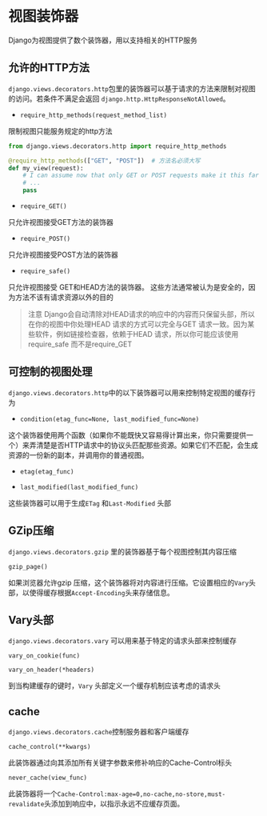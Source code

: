# 视图装饰器

Django为视图提供了数个装饰器，用以支持相关的HTTP服务

## 允许的HTTP方法

`django.views.decorators.http`包里的装饰器可以基于请求的方法来限制对视图的访问。若条件不满足会返回 `django.http.HttpResponseNotAllowed`。

- `require_http_methods(request_method_list)`

限制视图只能服务规定的http方法 

```python
from django.views.decorators.http import require_http_methods

@require_http_methods(["GET", "POST"])  # 方法名必须大写
def my_view(request):
    # I can assume now that only GET or POST requests make it this far
    # ...
    pass
```

- `require_GET()` 

只允许视图接受GET方法的装饰器

- `require_POST()`

只允许视图接受POST方法的装饰器 

- `require_safe()`

只允许视图接受 GET和HEAD方法的装饰器。 这些方法通常被认为是安全的，因为方法不该有请求资源以外的目的 

> 注意
Django会自动清除对HEAD请求的响应中的内容而只保留头部，所以在你的视图中你处理HEAD 请求的方式可以完全与GET 请求一致。因为某些软件，例如链接检查器，依赖于HEAD 请求，所以你可能应该使用require_safe 而不是require_GET


## 可控制的视图处理

`django.views.decorators.http`中的以下装饰器可以用来控制特定视图的缓存行为

- `condition(etag_func=None, last_modified_func=None)`

这个装饰器使用两个函数（如果你不能既快又容易得计算出来，你只需要提供一个）来弄清楚是否HTTP请求中的协议头匹配那些资源。如果它们不匹配，会生成资源的一份新的副本，并调用你的普通视图。

- `etag(etag_func)` 

- `last_modified(last_modified_func)` 

这些装饰器可以用于生成`ETag` 和`Last-Modified` 头部

## GZip压缩

`django.views.decorators.gzip` 里的装饰器基于每个视图控制其内容压缩


`gzip_page()` 

如果浏览器允许gzip 压缩，这个装饰器将对内容进行压缩。它设置相应的`Vary`头部，以使得缓存根据`Accept-Encoding`头来存储信息。

## Vary头部

`django.views.decorators.vary` 可以用来基于特定的请求头部来控制缓存

`vary_on_cookie(func)` 

`vary_on_header(*headers)` 

到当构建缓存的键时，`Vary` 头部定义一个缓存机制应该考虑的请求头 

## cache

`django.views.decorators.cache`控制服务器和客户端缓存

`cache_control(**kwargs)` 

此装饰器通过向其添加所有关键字参数来修补响应的Cache-Control标头 

`never_cache(view_func)` 

此装饰器将一个`Cache-Control:max-age=0,no-cache,no-store,must-revalidate`头添加到响应中，以指示永远不应缓存页面。 

